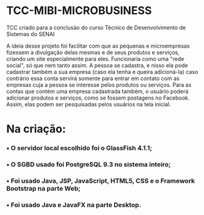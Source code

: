 # TCC-MIBI-MICROBUSINESS
TCC criado para a conclusão do curso Técnico de Desenvolvimento de Sistemas do SENAI

A ideia desse projeto foi facilitar com que as pequenas e microempresas fizessem a divulgação delas mesmas e de seus produtos e serviços, criando um site especialmente para eles.
Funcionaria como uma "rede social", só que nem tanto assim. A pessoa se cadastra, e nisso ela pode cadastrar também a sua empresa (caso ela tenha e queira adicioná-la) caso contrário essa conta servirá somente para entrar em contato com as empresas cuja a pessoa se interesse pelos produtos ou serviços.
Para as contas que contém uma empresa cadastrada também, o usuário poderá adicionar produtos e serviços, como se fossem postagens no Facebook. Assim, elas podem ser pesquisadas pelos usuários na tela inicial.

# Na criação:
### • O servidor local escolhido foi o GlassFish 4.1.1;
### • O SGBD usado foi PostgreSQL 9.3 no sistema inteiro;
### • Foi usado Java, JSP, JavaScript, HTML5, CSS e o Framework Bootstrap na parte Web;
### • Foi usado Java e JavaFX na parte Desktop.
